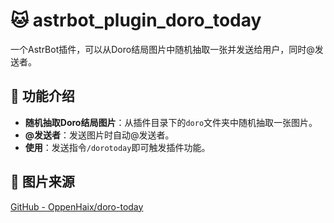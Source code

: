 # 🐱 astrbot_plugin_doro_today

一个AstrBot插件，可以从Doro结局图片中随机抽取一张并发送给用户，同时@发送者。

## 🚀 功能介绍

- **随机抽取Doro结局图片**：从插件目录下的`doro`文件夹中随机抽取一张图片。
- **@发送者**：发送图片时自动@发送者。
- **使用**：发送指令`/dorotoday`即可触发插件功能。


## 🤝 图片来源
[GitHub - OppenHaix/doro-today](https://github.com/OppenHaix/doro-today) 
